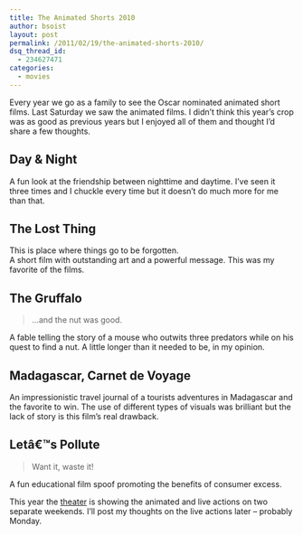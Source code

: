 ```yaml
---
title: The Animated Shorts 2010
author: bsoist
layout: post
permalink: /2011/02/19/the-animated-shorts-2010/
dsq_thread_id:
  - 234627471
categories:
  - movies
---
```

Every year we go as a family to see the Oscar nominated animated short films. Last Saturday we saw the animated films. I didn&rsquo;t think this year&rsquo;s crop was as good as previous years but I enjoyed all of them and thought I&#8217;d share a few thoughts.

## Day & Night

A fun look at the friendship between nighttime and daytime. I&#8217;ve seen it three times and I chuckle every time but it doesn&rsquo;t do much more for me than that.

## The Lost Thing

This is place where things go to be forgotten.  
A short film with outstanding art and a powerful message. This was my favorite of the films.

## The Gruffalo

> &hellip;and the nut was good.

A fable telling the story of a mouse who outwits three predators while on his quest to find a nut. A little longer than it needed to be, in my opinion.

## Madagascar, Carnet de Voyage

An impressionistic travel journal of a tourists adventures in Madagascar and the favorite to win. The use of different types of visuals was brilliant but the lack of story is this film&rsquo;s real drawback.

## Letâ€™s Pollute

> Want it, waste it!

A fun educational film spoof promoting the benefits of consumer excess.

This year the [theater][1] is showing the animated and live actions on two separate weekends. I&#8217;ll post my thoughts on the live actions later &ndash; probably Monday.

 [1]: http://www.theatren.org/
